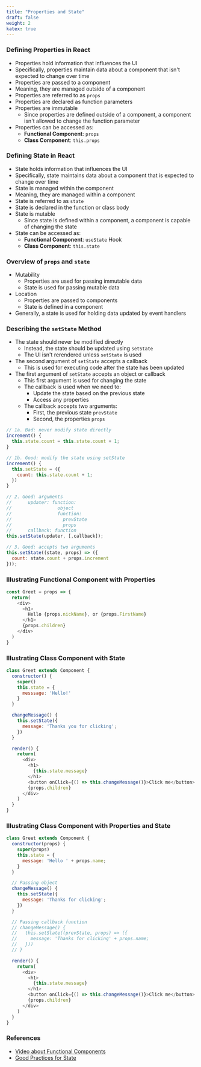 ```yaml
---
title: "Properties and State"
draft: false
weight: 2
katex: true
---
```


### Defining Properties in React
- Properties hold information that influences the UI
- Specifically, properties maintain data about a component that isn't expected to change over time
- Properties are passed to a component
- Meaning, they are managed outside of a component
- Properties are referred to as `props`
- Properties are declared as function parameters
- Properties are immutable
	- Since properties are defined outside of a component, a component isn't allowed to change the function parameter
- Properties can be accessed as:
	- **Functional Component**: `props`
	- **Class Component**: `this.props`

### Defining State in React
- State holds information that influences the UI
- Specifically, state maintains data about a component that is expected to change over time
- State is managed within the component
- Meaning, they are managed within a component
- State is referred to as `state`
- State is declared in the function or class body
- State is mutable
	- Since state is defined within a component, a component is capable of changing the state
- State can be accessed as:
	- **Functional Component**: `useState` Hook
	- **Class Component**: `this.state`

### Overview of `props` and `state`
- Mutability
	- Properties are used for passing immutable data
	- State is used for passing mutable data
- Location
	- Properties are passed to components
	- State is defined in a component
- Generally, a state is used for holding data updated by event handlers

### Describing the `setState` Method
- The state should never be modified directly
	- Instead, the state should be updated using `setState`
	- The UI isn't rerendered unless `setState` is used
- The second argument of `setState` accepts a callback
	- This is used for executing code after the state has been updated
- The first argument of `setState` accepts an object or callback
	- This first argument is used for changing the state
	- The callback is used when we need to:
		- Update the state based on the previous state
		- Access any properties
	- The callback accepts two arguments:
		- First, the previous state `prevState`
		- Second, the properties `props`

```js
// 1a. Bad: never modify state directly
increment() {
  this.state.count = this.state.count + 1;
}

// 1b. Good: modify the state using setState
increment() {
  this.setState = ({
    count: this.state.count + 1;
  })
}

// 2. Good: arguments
//      updater: function:
//                 object
//                 function:
//                   prevState
//                   props
//      callback: function
this.setState(updater, [,callback]);

// 3. Good: accepts two arguments
this.setState((state, props) => ({
  count: state.count + props.increment
}));
```

### Illustrating Functional Component with Properties
```js
const Greet = props => {
  return(
    <div>
      <h1>
        Hello {props.nickName}, or {props.FirstName}
      </h1>
      {props.children}
    </div>
  )
}
```

### Illustrating Class Component with State
```js
class Greet extends Component {
  constructor() {
    super()
    this.state = {
      messsage: 'Hello!'
    }
  }

  changeMessage() {
    this.setState({
      message: 'Thanks you for clicking';
    })
  }

  render() {
    return(
      <div>
        <h1>
          {this.state.message}
        </h1>
        <button onClick={() => this.changeMessage()}>Click me</button>
        {props.children}
      </div>
    )
  }
}
```

### Illustrating Class Component with Properties and State
```js
class Greet extends Component {
  constructor(props) {
    super(props)
    this.state = {
      message: 'Hello ' + props.name;
    }
  }

  // Passing object
  changeMessage() {
    this.setState({
      message: 'Thanks for clicking';
    })
  }

  // Passing callback function
  // changeMessage() {
  //   this.setState((prevState, props) => ({
  //     message: 'Thanks for clicking' + props.name;
  //   }))
  // }

  render() {
    return(
      <div>
        <h1>
          {this.state.message}
        </h1>
        <button onClick={() => this.changeMessage()}>Click me</button>
        {props.children}
      </div>
    )
  }
}
```

### References
- [Video about Functional Components](https://www.youtube.com/watch?v=Cla1WwguArA&list=PLC3y8-rFHvwgg3vaYJgHGnModB54rxOk3&index=5)
- [Good Practices for State](https://reactjs.org/docs/state-and-lifecycle.html)
